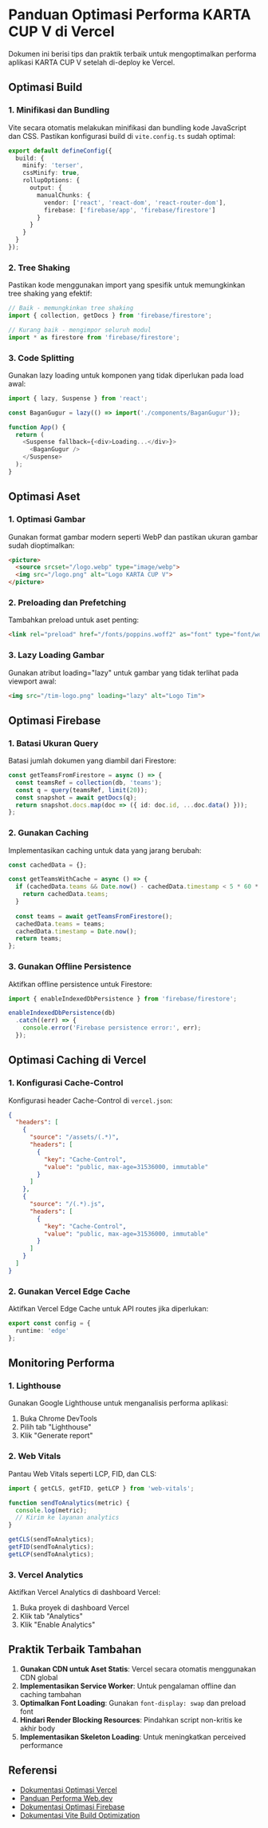 # Panduan Optimasi Performa KARTA CUP V di Vercel

Dokumen ini berisi tips dan praktik terbaik untuk mengoptimalkan performa aplikasi KARTA CUP V setelah di-deploy ke Vercel.

## Optimasi Build

### 1. Minifikasi dan Bundling

Vite secara otomatis melakukan minifikasi dan bundling kode JavaScript dan CSS. Pastikan konfigurasi build di `vite.config.ts` sudah optimal:

```typescript
export default defineConfig({
  build: {
    minify: 'terser',
    cssMinify: true,
    rollupOptions: {
      output: {
        manualChunks: {
          vendor: ['react', 'react-dom', 'react-router-dom'],
          firebase: ['firebase/app', 'firebase/firestore']
        }
      }
    }
  }
});
```

### 2. Tree Shaking

Pastikan kode menggunakan import yang spesifik untuk memungkinkan tree shaking yang efektif:

```typescript
// Baik - memungkinkan tree shaking
import { collection, getDocs } from 'firebase/firestore';

// Kurang baik - mengimpor seluruh modul
import * as firestore from 'firebase/firestore';
```

### 3. Code Splitting

Gunakan lazy loading untuk komponen yang tidak diperlukan pada load awal:

```typescript
import { lazy, Suspense } from 'react';

const BaganGugur = lazy(() => import('./components/BaganGugur'));

function App() {
  return (
    <Suspense fallback={<div>Loading...</div>}>
      <BaganGugur />
    </Suspense>
  );
}
```

## Optimasi Aset

### 1. Optimasi Gambar

Gunakan format gambar modern seperti WebP dan pastikan ukuran gambar sudah dioptimalkan:

```html
<picture>
  <source srcset="/logo.webp" type="image/webp">
  <img src="/logo.png" alt="Logo KARTA CUP V">
</picture>
```

### 2. Preloading dan Prefetching

Tambahkan preload untuk aset penting:

```html
<link rel="preload" href="/fonts/poppins.woff2" as="font" type="font/woff2" crossorigin>
```

### 3. Lazy Loading Gambar

Gunakan atribut loading="lazy" untuk gambar yang tidak terlihat pada viewport awal:

```html
<img src="/tim-logo.png" loading="lazy" alt="Logo Tim">
```

## Optimasi Firebase

### 1. Batasi Ukuran Query

Batasi jumlah dokumen yang diambil dari Firestore:

```typescript
const getTeamsFromFirestore = async () => {
  const teamsRef = collection(db, 'teams');
  const q = query(teamsRef, limit(20));
  const snapshot = await getDocs(q);
  return snapshot.docs.map(doc => ({ id: doc.id, ...doc.data() }));
};
```

### 2. Gunakan Caching

Implementasikan caching untuk data yang jarang berubah:

```typescript
const cachedData = {};

const getTeamsWithCache = async () => {
  if (cachedData.teams && Date.now() - cachedData.timestamp < 5 * 60 * 1000) {
    return cachedData.teams;
  }
  
  const teams = await getTeamsFromFirestore();
  cachedData.teams = teams;
  cachedData.timestamp = Date.now();
  return teams;
};
```

### 3. Gunakan Offline Persistence

Aktifkan offline persistence untuk Firestore:

```typescript
import { enableIndexedDbPersistence } from 'firebase/firestore';

enableIndexedDbPersistence(db)
  .catch((err) => {
    console.error('Firebase persistence error:', err);
  });
```

## Optimasi Caching di Vercel

### 1. Konfigurasi Cache-Control

Konfigurasi header Cache-Control di `vercel.json`:

```json
{
  "headers": [
    {
      "source": "/assets/(.*)",
      "headers": [
        {
          "key": "Cache-Control",
          "value": "public, max-age=31536000, immutable"
        }
      ]
    },
    {
      "source": "/(.*).js",
      "headers": [
        {
          "key": "Cache-Control",
          "value": "public, max-age=31536000, immutable"
        }
      ]
    }
  ]
}
```

### 2. Gunakan Vercel Edge Cache

Aktifkan Vercel Edge Cache untuk API routes jika diperlukan:

```typescript
export const config = {
  runtime: 'edge'
};
```

## Monitoring Performa

### 1. Lighthouse

Gunakan Google Lighthouse untuk menganalisis performa aplikasi:

1. Buka Chrome DevTools
2. Pilih tab "Lighthouse"
3. Klik "Generate report"

### 2. Web Vitals

Pantau Web Vitals seperti LCP, FID, dan CLS:

```typescript
import { getCLS, getFID, getLCP } from 'web-vitals';

function sendToAnalytics(metric) {
  console.log(metric);
  // Kirim ke layanan analytics
}

getCLS(sendToAnalytics);
getFID(sendToAnalytics);
getLCP(sendToAnalytics);
```

### 3. Vercel Analytics

Aktifkan Vercel Analytics di dashboard Vercel:

1. Buka proyek di dashboard Vercel
2. Klik tab "Analytics"
3. Klik "Enable Analytics"

## Praktik Terbaik Tambahan

1. **Gunakan CDN untuk Aset Statis**: Vercel secara otomatis menggunakan CDN global
2. **Implementasikan Service Worker**: Untuk pengalaman offline dan caching tambahan
3. **Optimalkan Font Loading**: Gunakan `font-display: swap` dan preload font
4. **Hindari Render Blocking Resources**: Pindahkan script non-kritis ke akhir body
5. **Implementasikan Skeleton Loading**: Untuk meningkatkan perceived performance

## Referensi

- [Dokumentasi Optimasi Vercel](https://vercel.com/docs/concepts/edge-network/caching)
- [Panduan Performa Web.dev](https://web.dev/fast/)
- [Dokumentasi Optimasi Firebase](https://firebase.google.com/docs/firestore/best-practices)
- [Dokumentasi Vite Build Optimization](https://vitejs.dev/guide/build.html) 